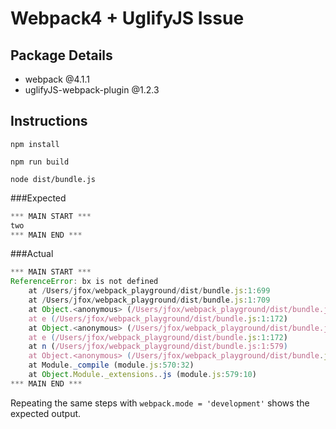 # Webpack4 + UglifyJS Issue

## Package Details
- webpack @4.1.1
- uglifyJS-webpack-plugin @1.2.3

## Instructions
`npm install`

`npm run build`

`node dist/bundle.js`

###Expected

```javascript
*** MAIN START ***
two
*** MAIN END ***
```

###Actual
```javascript
*** MAIN START ***
ReferenceError: bx is not defined
    at /Users/jfox/webpack_playground/dist/bundle.js:1:699
    at /Users/jfox/webpack_playground/dist/bundle.js:1:709
    at Object.<anonymous> (/Users/jfox/webpack_playground/dist/bundle.js:1:712)
    at e (/Users/jfox/webpack_playground/dist/bundle.js:1:172)
    at Object.<anonymous> (/Users/jfox/webpack_playground/dist/bundle.js:1:770)
    at e (/Users/jfox/webpack_playground/dist/bundle.js:1:172)
    at n (/Users/jfox/webpack_playground/dist/bundle.js:1:579)
    at Object.<anonymous> (/Users/jfox/webpack_playground/dist/bundle.js:1:588)
    at Module._compile (module.js:570:32)
    at Object.Module._extensions..js (module.js:579:10)
*** MAIN END ***
```

Repeating the same steps with `webpack.mode = 'development'` shows the expected output.

